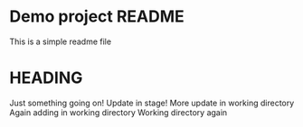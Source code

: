 # Demo project README

This is a simple readme file

# HEADING

Just something going on!
Update in stage!
More update in working directory
Again adding in working directory
Working directory again
